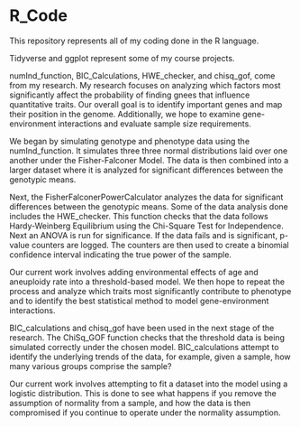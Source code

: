 # R_Code
This repository represents all of my coding done in the R language. 

Tidyverse and ggplot represent some of my course projects.

numInd_function, BIC_Calculations, HWE_checker, and chisq_gof, come from my research. My research focuses on analyzing which factors most significantly affect the probability of finding gnees that influence quantitative traits. Our overall goal is to identify important genes and map their position in the genome. Additionally, we hope to examine gene-environment interactions and evaluate sample size requirements. 

We began by simulating genotype and phenotype data using the numInd_function. It  simulates three three normal distributions laid over one another under the Fisher-Falconer Model. The data is then combined into a larger dataset where it is analyzed for significant differences between the genotypic means. 

Next, the FisherFalconerPowerCalculator analyzes the data for significant differences between the genotypic means. Some of the data analysis done includes the HWE_checker. This function checks that the data follows Hardy-Weinberg Equilibrium using the Chi-Square Test for Independence. Next an ANOVA is run for significance. If the data fails and is significant, p-value counters are logged. The counters are then used to create a binomial confidence interval indicating the true power of the sample.

Our current work involves adding environmental effects of age and aneuploidy rate into a threshold-based model. We then hope to repeat the process and analyze which traits most significantly contribute to phenotype and to identify the best statistical method to model gene-environment interactions. 

BIC_calculations and chisq_gof have been used in the next stage of the research. The ChiSq_GOF function checks that the threshold data is being simulated correctly under the chosen model. BIC_calculations attempt to identify the underlying trends of the data, for example, given a sample, how many various groups comprise the sample?

Our current work involves attempting to fit a dataset into the model using a logistic distribution. This is done to see what happens if you remove the assumption of normality from a sample, and how the data is then compromised if you continue to operate under the normality assumption. 
